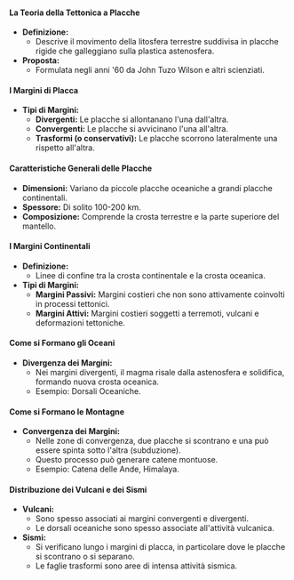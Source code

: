 
#### La Teoria della Tettonica a Placche
- **Definizione:**
  - Descrive il movimento della litosfera terrestre suddivisa in placche rigide che galleggiano sulla plastica astenosfera.
- **Proposta:**
  - Formulata negli anni '60 da John Tuzo Wilson e altri scienziati.

#### I Margini di Placca
- **Tipi di Margini:**
  - **Divergenti:** Le placche si allontanano l'una dall'altra.
  - **Convergenti:** Le placche si avvicinano l'una all'altra.
  - **Trasformi (o conservativi):** Le placche scorrono lateralmente una rispetto all'altra.

#### Caratteristiche Generali delle Placche
- **Dimensioni:** Variano da piccole placche oceaniche a grandi placche continentali.
- **Spessore:** Di solito 100-200 km.
- **Composizione:** Comprende la crosta terrestre e la parte superiore del mantello.

#### I Margini Continentali
- **Definizione:**
  - Linee di confine tra la crosta continentale e la crosta oceanica.
- **Tipi di Margini:**
  - **Margini Passivi:** Margini costieri che non sono attivamente coinvolti in processi tettonici.
  - **Margini Attivi:** Margini costieri soggetti a terremoti, vulcani e deformazioni tettoniche.

#### Come si Formano gli Oceani
- **Divergenza dei Margini:**
  - Nei margini divergenti, il magma risale dalla astenosfera e solidifica, formando nuova crosta oceanica.
  - Esempio: Dorsali Oceaniche.

#### Come si Formano le Montagne
- **Convergenza dei Margini:**
  - Nelle zone di convergenza, due placche si scontrano e una può essere spinta sotto l'altra (subduzione).
  - Questo processo può generare catene montuose.
  - Esempio: Catena delle Ande, Himalaya.

#### Distribuzione dei Vulcani e dei Sismi
- **Vulcani:**
  - Sono spesso associati ai margini convergenti e divergenti.
  - Le dorsali oceaniche sono spesso associate all'attività vulcanica.
- **Sismi:**
  - Si verificano lungo i margini di placca, in particolare dove le placche si scontrano o si separano.
  - Le faglie trasformi sono aree di intensa attività sismica.
